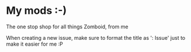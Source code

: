 # My mods :-)
The one stop shop for all things Zomboid, from me

When creating a new issue, make sure to format the title as '<MOD-NAME>: Issue' just to make it easier for me :P
